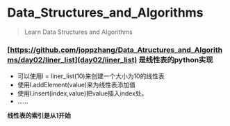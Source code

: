 # Data_Structures_and_Algorithms

> Learn Data Structures and Algorithms

### [https://github.com/joppzhang/Data_Atructures_and_Algorithms/day02/liner_list](day02/liner_list) 是线性表的python实现

* 可以使用l = liner_list(10)来创建一个大小为10的线性表
* 使用l.addElement(value)来为线性表添加值
* 使用l.insert(index,value)把value插入index处。
* ……

**线性表的索引是从1开始**
